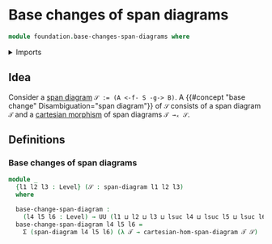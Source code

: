 # Base changes of span diagrams

```agda
module foundation.base-changes-span-diagrams where
```

<details><summary>Imports</summary>

```agda
open import foundation.cartesian-morphisms-span-diagrams
open import foundation.dependent-pair-types
open import foundation.span-diagrams
open import foundation.universe-levels
```

</details>

## Idea

Consider a [span diagram](foundation.span-diagrams.md) `𝒮 := (A <-f- S -g-> B)`. A {{#concept "base change" Disambiguation="span diagram"}} of `𝒮` consists of a span diagram `𝒯` and a [cartesian morphism](foundation.cartesian-morphisms-span-diagrams.md) of span diagrams `𝒯 →ₓ 𝒮`.

## Definitions

### Base changes of span diagrams

```agda
module _
  {l1 l2 l3 : Level} (𝒮 : span-diagram l1 l2 l3)
  where

  base-change-span-diagram :
    (l4 l5 l6 : Level) → UU (l1 ⊔ l2 ⊔ l3 ⊔ lsuc l4 ⊔ lsuc l5 ⊔ lsuc l6)
  base-change-span-diagram l4 l5 l6 =
    Σ (span-diagram l4 l5 l6) (λ 𝒯 → cartesian-hom-span-diagram 𝒯 𝒮)
```
